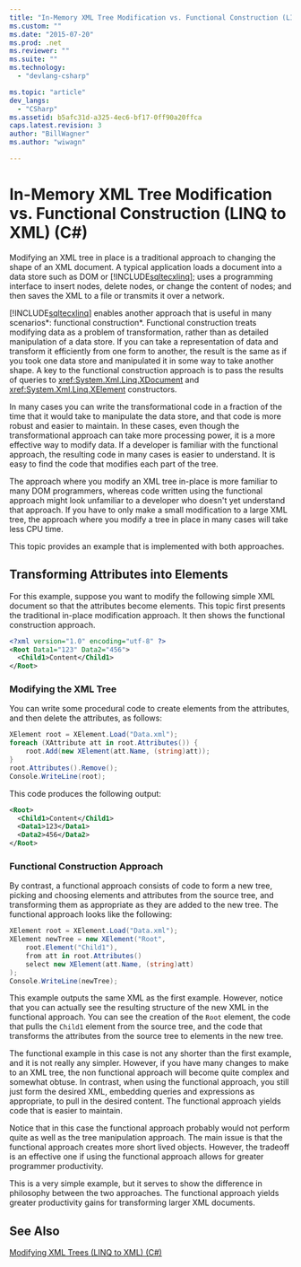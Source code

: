 ```yaml
---
title: "In-Memory XML Tree Modification vs. Functional Construction (LINQ to XML) (C#) | Microsoft Docs"
ms.custom: ""
ms.date: "2015-07-20"
ms.prod: .net
ms.reviewer: ""
ms.suite: ""
ms.technology: 
  - "devlang-csharp"

ms.topic: "article"
dev_langs: 
  - "CSharp"
ms.assetid: b5afc31d-a325-4ec6-bf17-0ff90a20ffca
caps.latest.revision: 3
author: "BillWagner"
ms.author: "wiwagn"

---
```

# In-Memory XML Tree Modification vs. Functional Construction (LINQ to XML) (C#)
Modifying an XML tree in place is a traditional approach to changing the shape of an XML document. A typical application loads a document into a data store such as DOM or [!INCLUDE[sqltecxlinq](../../../../csharp/programming-guide/concepts/linq/includes/sqltecxlinq_md.md)]; uses a programming interface to insert nodes, delete nodes, or change the content of nodes; and then saves the XML to a file or transmits it over a network.  
  
 [!INCLUDE[sqltecxlinq](../../../../csharp/programming-guide/concepts/linq/includes/sqltecxlinq_md.md)] enables another approach that is useful in many scenarios*: functional construction*. Functional construction treats modifying data as a problem of transformation, rather than as detailed manipulation of a data store. If you can take a representation of data and transform it efficiently from one form to another, the result is the same as if you took one data store and manipulated it in some way to take another shape. A key to the functional construction approach is to pass the results of queries to <xref:System.Xml.Linq.XDocument> and <xref:System.Xml.Linq.XElement> constructors.  
  
 In many cases you can write the transformational code in a fraction of the time that it would take to manipulate the data store, and that code is more robust and easier to maintain. In these cases, even though the transformational approach can take more processing power, it is a more effective way to modify data. If a developer is familiar with the functional approach, the resulting code in many cases is easier to understand. It is easy to find the code that modifies each part of the tree.  
  
 The approach where you modify an XML tree in-place is more familiar to many DOM programmers, whereas code written using the functional approach might look unfamiliar to a developer who doesn't yet understand that approach. If you have to only make a small modification to a large XML tree, the approach where you modify a tree in place in many cases will take less CPU time.  
  
 This topic provides an example that is implemented with both approaches.  
  
## Transforming Attributes into Elements  
 For this example, suppose you want to modify the following simple XML document so that the attributes become elements. This topic first presents the traditional in-place modification approach. It then shows the functional construction approach.  
  
```xml  
<?xml version="1.0" encoding="utf-8" ?>  
<Root Data1="123" Data2="456">  
  <Child1>Content</Child1>  
</Root>  
```  
  
### Modifying the XML Tree  
 You can write some procedural code to create elements from the attributes, and then delete the attributes, as follows:  
  
```csharp  
XElement root = XElement.Load("Data.xml");  
foreach (XAttribute att in root.Attributes()) {  
    root.Add(new XElement(att.Name, (string)att));  
}  
root.Attributes().Remove();  
Console.WriteLine(root);  
```  
  
 This code produces the following output:  
  
```xml  
<Root>  
  <Child1>Content</Child1>  
  <Data1>123</Data1>  
  <Data2>456</Data2>  
</Root>  
```  
  
### Functional Construction Approach  
 By contrast, a functional approach consists of code to form a new tree, picking and choosing elements and attributes from the source tree, and transforming them as appropriate as they are added to the new tree. The functional approach looks like the following:  
  
```csharp  
XElement root = XElement.Load("Data.xml");  
XElement newTree = new XElement("Root",  
    root.Element("Child1"),  
    from att in root.Attributes()  
    select new XElement(att.Name, (string)att)  
);  
Console.WriteLine(newTree);  
```  
  
 This example outputs the same XML as the first example. However, notice that you can actually see the resulting structure of the new XML in the functional approach. You can see the creation of the `Root` element, the code that pulls the `Child1` element from the source tree, and the code that transforms the attributes from the source tree to elements in the new tree.  
  
 The functional example in this case is not any shorter than the first example, and it is not really any simpler. However, if you have many changes to make to an XML tree, the non functional approach will become quite complex and somewhat obtuse. In contrast, when using the functional approach, you still just form the desired XML, embedding queries and expressions as appropriate, to pull in the desired content. The functional approach yields code that is easier to maintain.  
  
 Notice that in this case the functional approach probably would not perform quite as well as the tree manipulation approach. The main issue is that the functional approach creates more short lived objects. However, the tradeoff is an effective one if using the functional approach allows for greater programmer productivity.  
  
 This is a very simple example, but it serves to show the difference in philosophy between the two approaches. The functional approach yields greater productivity gains for transforming larger XML documents.  
  
## See Also  
 [Modifying XML Trees (LINQ to XML) (C#)](../../../../csharp/programming-guide/concepts/linq/modifying-xml-trees-linq-to-xml.md)